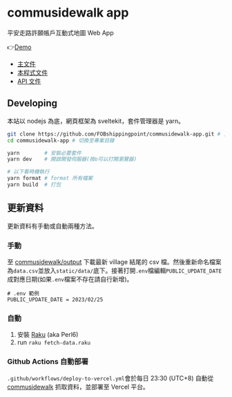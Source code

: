 # commusidewalk app

平安走路許願帳戶互動式地圖 Web App

👉[Demo](https://commusidewalk-app.vercel.app/)

- [主文件](https://docs.google.com/document/d/1b_00BjDMkuyZISHzfEKU9DDw32BqmQ95k-O-bshxBQ0/edit)
- [本程式文件](https://docs.google.com/document/d/1rU3uT3WfwCt3sVCViWHzoIisY5P64AMGAUk9i2fiSEM/edit#)
- [API 文件](https://docs.google.com/document/d/1ziEal-ct8kgI2N_db41SLOtgksk2dz_AiWg_v5iuxco/edit#)

## Developing

本站以 nodejs 為底，網頁框架為 sveltekit，套件管理器是 yarn。

```sh
git clone https://github.com/FOBshippingpoint/commusidewalk-app.git # 克隆到你的電腦
cd commusidewalk-app # 切換至專案目錄

yarn        # 安裝必要套件
yarn dev    # 開啟開發伺服器(按o可以打開瀏覽器)

# 以下看時機執行
yarn format # format 所有檔案
yarn build  # 打包
```

## 更新資料

更新資料有手動或自動兩種方法。

### 手動

至 [commusidewalk/output](https://github.com/FOBshippingpoint/commusidewalk) 下載最新 village 結尾的 csv 檔。然後重新命名檔案為`data.csv`並放入`static/data/`底下。接著打開`.env`檔編輯`PUBLIC_UPDATE_DATE`成對應日期(如果`.env`檔案不存在請自行新增)。

```text
# .env 範例
PUBLIC_UPDATE_DATE = 2023/02/25
```

### 自動

1. 安裝 [Raku](https://raku.org/downloads) (aka Perl6)
2. run `raku fetch-data.raku`

### Github Actions 自動部署

`.github/workflows/deploy-to-vercel.yml`會於每日 23:30 (UTC+8) 自動從 [commusidewalk](https://github.com/FOBshippingpoint/commusidewalk) 抓取資料，並部署至 Vercel 平台。
